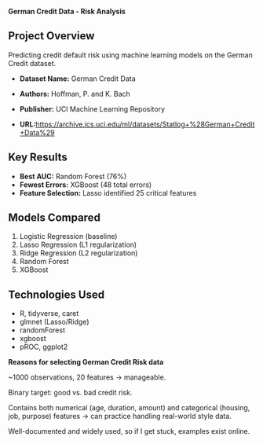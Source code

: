 **German Credit Data - Risk Analysis**


## Project Overview
Predicting credit default risk using machine learning models on the German Credit dataset.
- **Dataset Name:** German Credit Data

- **Authors:** Hoffman, P. and K. Bach

- **Publisher:** UCI Machine Learning Repository

- **URL:**<https://archive.ics.uci.edu/ml/datasets/Statlog+%28German+Credit+Data%29>


## Key Results
- **Best AUC:** Random Forest (76%)
- **Fewest Errors:** XGBoost (48 total errors)
- **Feature Selection:** Lasso identified 25 critical features

## Models Compared
1. Logistic Regression (baseline)
2. Lasso Regression (L1 regularization)
3. Ridge Regression (L2 regularization)
4. Random Forest
5. XGBoost










## Technologies Used
- R, tidyverse, caret
- glmnet (Lasso/Ridge)
- randomForest
- xgboost
- pROC, ggplot2

**Reasons for selecting German Credit Risk data**

~1000 observations, 20 features → manageable.

Binary target: good vs. bad credit risk.

Contains both numerical (age, duration, amount) and categorical (housing, job, purpose) features → can practice handling real-world style data.

Well-documented and widely used, so if I get stuck, examples exist online.
